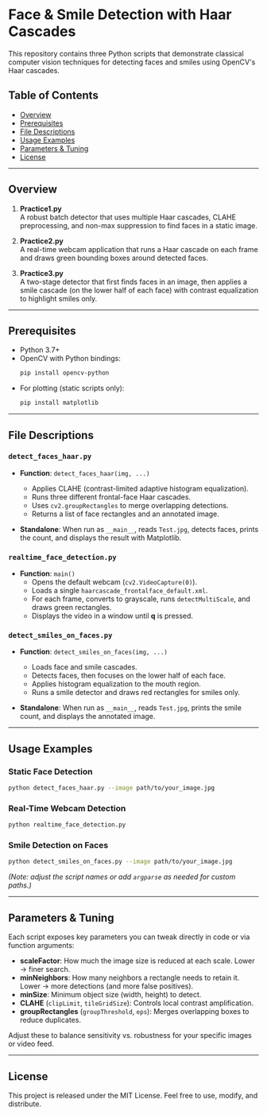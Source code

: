 # Face & Smile Detection with Haar Cascades

This repository contains three Python scripts that demonstrate classical computer vision techniques for detecting faces and smiles using OpenCV's Haar cascades.

## Table of Contents
- [Overview](#overview)
- [Prerequisites](#prerequisites)
- [File Descriptions](#file-descriptions)
- [Usage Examples](#usage-examples)
- [Parameters & Tuning](#parameters--tuning)
- [License](#license)

---

## Overview

1. **Practice1.py**  
   A robust batch detector that uses multiple Haar cascades, CLAHE preprocessing, and non-max suppression to find faces in a static image.

2. **Practice2.py**  
   A real-time webcam application that runs a Haar cascade on each frame and draws green bounding boxes around detected faces.

3. **Practice3.py**  
   A two-stage detector that first finds faces in an image, then applies a smile cascade (on the lower half of each face) with contrast equalization to highlight smiles only.

---

## Prerequisites

- Python 3.7+  
- OpenCV with Python bindings:  
  ```bash
  pip install opencv-python
  ```
- For plotting (static scripts only):  
  ```bash
  pip install matplotlib
  ```

---

## File Descriptions

### `detect_faces_haar.py`

- **Function**: `detect_faces_haar(img, ...)`  
  - Applies CLAHE (contrast-limited adaptive histogram equalization).  
  - Runs three different frontal-face Haar cascades.  
  - Uses `cv2.groupRectangles` to merge overlapping detections.  
  - Returns a list of face rectangles and an annotated image.

- **Standalone**: When run as `__main__`, reads `Test.jpg`, detects faces, prints the count, and displays the result with Matplotlib.


### `realtime_face_detection.py`

- **Function**: `main()`  
  - Opens the default webcam (`cv2.VideoCapture(0)`).  
  - Loads a single `haarcascade_frontalface_default.xml`.  
  - For each frame, converts to grayscale, runs `detectMultiScale`, and draws green rectangles.
  - Displays the video in a window until **q** is pressed.


### `detect_smiles_on_faces.py`

- **Function**: `detect_smiles_on_faces(img, ...)`  
  - Loads face and smile cascades.  
  - Detects faces, then focuses on the lower half of each face.  
  - Applies histogram equalization to the mouth region.  
  - Runs a smile detector and draws red rectangles for smiles only.

- **Standalone**: When run as `__main__`, reads `Test.jpg`, prints the smile count, and displays the annotated image.

---

## Usage Examples

### Static Face Detection
```bash
python detect_faces_haar.py --image path/to/your_image.jpg
```

### Real-Time Webcam Detection
```bash
python realtime_face_detection.py
```

### Smile Detection on Faces
```bash
python detect_smiles_on_faces.py --image path/to/your_image.jpg
```

*(Note: adjust the script names or add `argparse` as needed for custom paths.)*

---

## Parameters & Tuning

Each script exposes key parameters you can tweak directly in code or via function arguments:

- **scaleFactor**: How much the image size is reduced at each scale. Lower → finer search.
- **minNeighbors**: How many neighbors a rectangle needs to retain it. Lower → more detections (and more false positives).
- **minSize**: Minimum object size (width, height) to detect.
- **CLAHE** (`clipLimit`, `tileGridSize`): Controls local contrast amplification.
- **groupRectangles** (`groupThreshold`, `eps`): Merges overlapping boxes to reduce duplicates.

Adjust these to balance sensitivity vs. robustness for your specific images or video feed.

---

## License

This project is released under the MIT License. Feel free to use, modify, and distribute.

